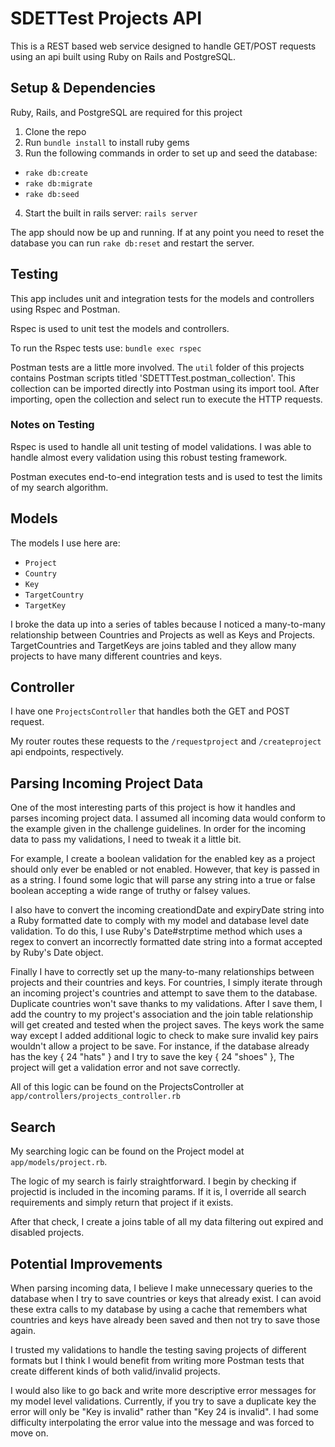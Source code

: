 # SDETTest Projects API

This is a REST based web service designed to handle GET/POST requests using an api built using Ruby on Rails and PostgreSQL.

## Setup & Dependencies
Ruby, Rails, and PostgreSQL are required for this project
1. Clone the repo
2. Run `bundle install` to install ruby gems
3. Run the following commands in order to set up and seed the database:
  * `rake db:create`
  * `rake db:migrate`
  * `rake db:seed`
4. Start the built in rails server: `rails server`

The app should now be up and running. If at any point you need to reset the database you can run `rake db:reset` and restart the server.

## Testing

This app includes unit and integration tests for the models and controllers using Rspec and Postman.

Rspec is used to unit test the models and controllers.

To run the Rspec tests use: `bundle exec rspec`

Postman tests are a little more involved. The `util` folder of this projects contains Postman scripts titled 'SDETTTest.postman_collection'. This collection can be imported directly into Postman using its import tool. After importing, open the collection and select run to execute the HTTP requests.

### Notes on Testing

Rspec is used to handle all unit testing of model validations. I was able to handle almost every validation using this robust testing framework.

Postman executes end-to-end integration tests and is used to test the limits of my search algorithm.

## Models

The models I use here are:

* `Project`
* `Country`
* `Key`
* `TargetCountry`
* `TargetKey`

I broke the data up into a series of tables because I noticed a many-to-many relationship between Countries and Projects as well as Keys and Projects. TargetCountries and TargetKeys are joins tabled and they allow many projects to have many different countries and keys.

## Controller

I have one `ProjectsController` that handles both the GET and POST request.

My router routes these requests to the `/requestproject` and `/createproject` api endpoints, respectively.

## Parsing Incoming Project Data
One of the most interesting parts of this project is how it handles and parses incoming project data. I assumed all incoming data would conform to the example given in the challenge guidelines. In order for the incoming data to pass my validations, I need to tweak it a little bit.

For example, I create a boolean validation for the enabled key as a project should only ever be enabled or not enabled. However, that key is passed in as a string. I found some logic that will parse any string into a true or false boolean accepting a wide range of truthy or falsey values.

I also have to convert the incoming creationdDate and expiryDate string into a Ruby formatted date to comply with my model and database level date validation. To do this, I use Ruby's Date#strptime method which uses a regex to convert an incorrectly formatted date string into a format accepted by Ruby's Date object.

Finally I have to correctly set up the many-to-many relationships between projects and their countries and keys. For countries, I simply iterate through an incoming project's countries and attempt to save them to the database. Duplicate countries won't save thanks to my validations. After I save them, I add the country to my project's association and the join table relationship will get created and tested when the project saves. The keys work the same way except I added additional logic to check to make sure invalid key pairs wouldn't allow a project to be save. For instance, if the database already has the key { 24 "hats" } and I try to save the key { 24 "shoes" }, The project will get a validation error and not save correctly.

All of this logic can be found on the ProjectsController at `app/controllers/projects_controller.rb`

## Search

My searching logic can be found on the Project model at `app/models/project.rb`.

The logic of my search is fairly straightforward. I begin by checking if projectid is included in the incoming params. If it is, I override all search requirements and simply return that project if it exists.

After that check, I create a joins table of all my data filtering out expired and disabled projects.

## Potential Improvements

When parsing incoming data, I believe I make unnecessary queries to the database when I try to save countries or keys that already exist. I can avoid these extra calls to my database by using a cache that remembers what countries and keys have already been saved and then not try to save those again.

I trusted my validations to handle the testing saving projects of different formats but I think I would benefit from writing more Postman tests that create different kinds of both valid/invalid projects.

I would also like to go back and write more descriptive error messages for my model level validations. Currently, if you try to save a duplicate key the error will only be "Key is invalid" rather than "Key 24 is invalid". I had some difficulty interpolating the error value into the message and was forced to move on.
